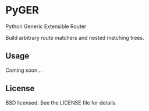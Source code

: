 # PyGER
Python Generic Extensible Router

Build arbitrary route matchers and nested matching trees.

## Usage
Coming soon...

## License
BSD licensed. See the LICENSE file for details.
